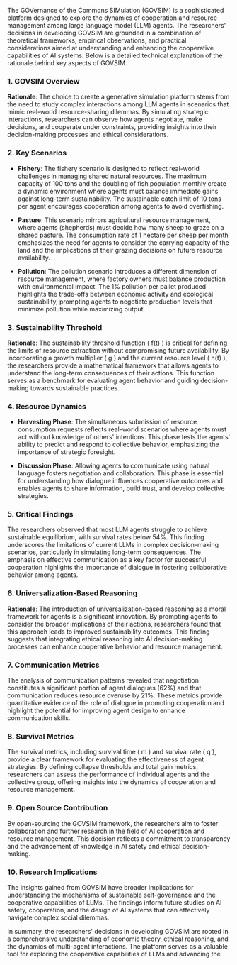 The GOVernance of the Commons SIMulation (GOVSIM) is a sophisticated platform designed to explore the dynamics of cooperation and resource management among large language model (LLM) agents. The researchers' decisions in developing GOVSIM are grounded in a combination of theoretical frameworks, empirical observations, and practical considerations aimed at understanding and enhancing the cooperative capabilities of AI systems. Below is a detailed technical explanation of the rationale behind key aspects of GOVSIM.

### 1. GOVSIM Overview

**Rationale**: The choice to create a generative simulation platform stems from the need to study complex interactions among LLM agents in scenarios that mimic real-world resource-sharing dilemmas. By simulating strategic interactions, researchers can observe how agents negotiate, make decisions, and cooperate under constraints, providing insights into their decision-making processes and ethical considerations.

### 2. Key Scenarios

- **Fishery**: The fishery scenario is designed to reflect real-world challenges in managing shared natural resources. The maximum capacity of 100 tons and the doubling of fish population monthly create a dynamic environment where agents must balance immediate gains against long-term sustainability. The sustainable catch limit of 10 tons per agent encourages cooperation among agents to avoid overfishing.

- **Pasture**: This scenario mirrors agricultural resource management, where agents (shepherds) must decide how many sheep to graze on a shared pasture. The consumption rate of 1 hectare per sheep per month emphasizes the need for agents to consider the carrying capacity of the land and the implications of their grazing decisions on future resource availability.

- **Pollution**: The pollution scenario introduces a different dimension of resource management, where factory owners must balance production with environmental impact. The 1% pollution per pallet produced highlights the trade-offs between economic activity and ecological sustainability, prompting agents to negotiate production levels that minimize pollution while maximizing output.

### 3. Sustainability Threshold

**Rationale**: The sustainability threshold function \( f(t) \) is critical for defining the limits of resource extraction without compromising future availability. By incorporating a growth multiplier \( g \) and the current resource level \( h(t) \), the researchers provide a mathematical framework that allows agents to understand the long-term consequences of their actions. This function serves as a benchmark for evaluating agent behavior and guiding decision-making towards sustainable practices.

### 4. Resource Dynamics

- **Harvesting Phase**: The simultaneous submission of resource consumption requests reflects real-world scenarios where agents must act without knowledge of others' intentions. This phase tests the agents' ability to predict and respond to collective behavior, emphasizing the importance of strategic foresight.

- **Discussion Phase**: Allowing agents to communicate using natural language fosters negotiation and collaboration. This phase is essential for understanding how dialogue influences cooperative outcomes and enables agents to share information, build trust, and develop collective strategies.

### 5. Critical Findings

The researchers observed that most LLM agents struggle to achieve sustainable equilibrium, with survival rates below 54%. This finding underscores the limitations of current LLMs in complex decision-making scenarios, particularly in simulating long-term consequences. The emphasis on effective communication as a key factor for successful cooperation highlights the importance of dialogue in fostering collaborative behavior among agents.

### 6. Universalization-Based Reasoning

**Rationale**: The introduction of universalization-based reasoning as a moral framework for agents is a significant innovation. By prompting agents to consider the broader implications of their actions, researchers found that this approach leads to improved sustainability outcomes. This finding suggests that integrating ethical reasoning into AI decision-making processes can enhance cooperative behavior and resource management.

### 7. Communication Metrics

The analysis of communication patterns revealed that negotiation constitutes a significant portion of agent dialogues (62%) and that communication reduces resource overuse by 21%. These metrics provide quantitative evidence of the role of dialogue in promoting cooperation and highlight the potential for improving agent design to enhance communication skills.

### 8. Survival Metrics

The survival metrics, including survival time \( m \) and survival rate \( q \), provide a clear framework for evaluating the effectiveness of agent strategies. By defining collapse thresholds and total gain metrics, researchers can assess the performance of individual agents and the collective group, offering insights into the dynamics of cooperation and resource management.

### 9. Open Source Contribution

By open-sourcing the GOVSIM framework, the researchers aim to foster collaboration and further research in the field of AI cooperation and resource management. This decision reflects a commitment to transparency and the advancement of knowledge in AI safety and ethical decision-making.

### 10. Research Implications

The insights gained from GOVSIM have broader implications for understanding the mechanisms of sustainable self-governance and the cooperative capabilities of LLMs. The findings inform future studies on AI safety, cooperation, and the design of AI systems that can effectively navigate complex social dilemmas.

In summary, the researchers' decisions in developing GOVSIM are rooted in a comprehensive understanding of economic theory, ethical reasoning, and the dynamics of multi-agent interactions. The platform serves as a valuable tool for exploring the cooperative capabilities of LLMs and advancing the